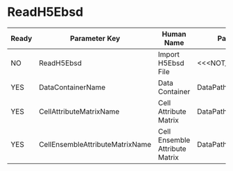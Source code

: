 # ReadH5Ebsd

| Ready | Parameter Key | Human Name | Parameter Type | Parameter Class |
|-------|---------------|------------|-----------------|----------------|
| NO | ReadH5Ebsd | Import H5Ebsd File | <<<NOT_IMPLEMENTED>>> | ReadH5EbsdFilterParameter |
| YES | DataContainerName | Data Container | DataPath | DataGroupCreationParameter |
| YES | CellAttributeMatrixName | Cell Attribute Matrix | DataPath | ArrayCreationParameter |
| YES | CellEnsembleAttributeMatrixName | Cell Ensemble Attribute Matrix | DataPath | ArrayCreationParameter |
